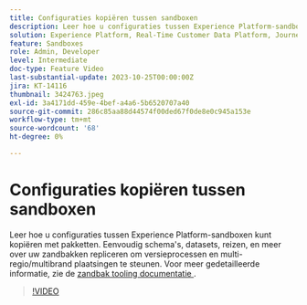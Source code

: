 ```yaml
---
title: Configuraties kopiëren tussen sandboxen
description: Leer hoe u configuraties tussen Experience Platform-sandboxen kunt kopiëren met pakketten. Eenvoudig schema's, datasets, reizen, en meer over uw zandbakken repliceren.
solution: Experience Platform, Real-Time Customer Data Platform, Journey Optimizer
feature: Sandboxes
role: Admin, Developer
level: Intermediate
doc-type: Feature Video
last-substantial-update: 2023-10-25T00:00:00Z
jira: KT-14116
thumbnail: 3424763.jpeg
exl-id: 3a4171dd-459e-4bef-a4a6-5b6520707a40
source-git-commit: 286c85aa88d44574f00ded67f0de8e0c945a153e
workflow-type: tm+mt
source-wordcount: '68'
ht-degree: 0%

---
```


# Configuraties kopiëren tussen sandboxen

Leer hoe u configuraties tussen Experience Platform-sandboxen kunt kopiëren met pakketten. Eenvoudig schema&#39;s, datasets, reizen, en meer over uw zandbakken repliceren om versieprocessen en multi-regio/multibrand plaatsingen te steunen. Voor meer gedetailleerde informatie, zie de [ zandbak tooling documentatie ](https://experienceleague.adobe.com/docs/experience-platform/sandbox/ui/sandbox-tooling.html).

>[!VIDEO](https://video.tv.adobe.com/v/3424763/?learn=on&enablevpops)
